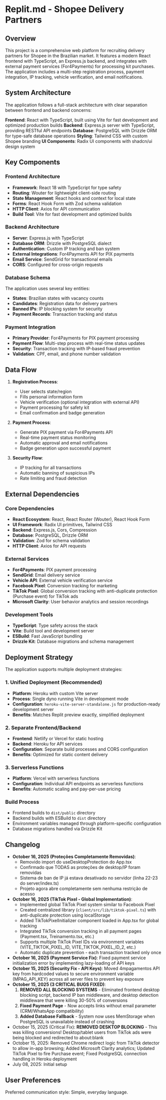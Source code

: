 # Replit.md - Shopee Delivery Partners

## Overview

This project is a comprehensive web platform for recruiting delivery partners for Shopee in the Brazilian market. It features a modern React frontend with TypeScript, an Express.js backend, and integrates with external payment services (For4Payments) for processing kit purchases. The application includes a multi-step registration process, payment integration, IP tracking, vehicle verification, and email notifications.

## System Architecture

The application follows a full-stack architecture with clear separation between frontend and backend concerns:

**Frontend**: React with TypeScript, built using Vite for fast development and optimized production builds
**Backend**: Express.js server with TypeScript, providing RESTful API endpoints
**Database**: PostgreSQL with Drizzle ORM for type-safe database operations
**Styling**: Tailwind CSS with custom Shopee branding
**UI Components**: Radix UI components with shadcn/ui design system

## Key Components

### Frontend Architecture
- **Framework**: React 18 with TypeScript for type safety
- **Routing**: Wouter for lightweight client-side routing
- **State Management**: React hooks and context for local state
- **Forms**: React Hook Form with Zod schema validation
- **HTTP Client**: Axios for API communication
- **Build Tool**: Vite for fast development and optimized builds

### Backend Architecture
- **Server**: Express.js with TypeScript
- **Database ORM**: Drizzle with PostgreSQL dialect
- **Authentication**: Custom IP tracking and ban system
- **External Integrations**: For4Payments API for PIX payments
- **Email Service**: SendGrid for transactional emails
- **CORS**: Configured for cross-origin requests

### Database Schema
The application uses several key entities:
- **States**: Brazilian states with vacancy counts
- **Candidates**: Registration data for delivery partners
- **Banned IPs**: IP blocking system for security
- **Payment Records**: Transaction tracking and status

### Payment Integration
- **Primary Provider**: For4Payments for PIX payment processing
- **Payment Flow**: Multi-step process with real-time status updates
- **Security**: Transaction tracking with IP-based fraud prevention
- **Validation**: CPF, email, and phone number validation

## Data Flow

1. **Registration Process**:
   - User selects state/region
   - Fills personal information form
   - Vehicle verification (optional integration with external API)
   - Payment processing for safety kit
   - Email confirmation and badge generation

2. **Payment Process**:
   - Generate PIX payment via For4Payments API
   - Real-time payment status monitoring
   - Automatic approval and email notifications
   - Badge generation upon successful payment

3. **Security Flow**:
   - IP tracking for all transactions
   - Automatic banning of suspicious IPs
   - Rate limiting and fraud detection

## External Dependencies

### Core Dependencies
- **React Ecosystem**: React, React Router (Wouter), React Hook Form
- **UI Framework**: Radix UI primitives, Tailwind CSS
- **Backend**: Express.js, Cors, Compression
- **Database**: PostgreSQL, Drizzle ORM
- **Validation**: Zod for schema validation
- **HTTP Client**: Axios for API requests

### External Services
- **For4Payments**: PIX payment processing
- **SendGrid**: Email delivery service
- **Vehicle API**: External vehicle verification service
- **Facebook Pixel**: Conversion tracking for marketing
- **TikTok Pixel**: Global conversion tracking with anti-duplicate protection (Purchase event) for TikTok ads
- **Microsoft Clarity**: User behavior analytics and session recordings

### Development Tools
- **TypeScript**: Type safety across the stack
- **Vite**: Build tool and development server
- **ESBuild**: Fast JavaScript bundling
- **Drizzle Kit**: Database migrations and schema management

## Deployment Strategy

The application supports multiple deployment strategies:

### 1. Unified Deployment (Recommended)
- **Platform**: Heroku with custom Vite server
- **Process**: Single dyno running Vite in development mode
- **Configuration**: `heroku-vite-server-standalone.js` for production-ready development server
- **Benefits**: Matches Replit preview exactly, simplified deployment

### 2. Separate Frontend/Backend
- **Frontend**: Netlify or Vercel for static hosting
- **Backend**: Heroku for API services
- **Configuration**: Separate build processes and CORS configuration
- **Benefits**: Optimized for static content delivery

### 3. Serverless Functions
- **Platform**: Vercel with serverless functions
- **Configuration**: Individual API endpoints as serverless functions
- **Benefits**: Automatic scaling and pay-per-use pricing

### Build Process
- Frontend builds to `dist/public` directory
- Backend builds with ESBuild to `dist` directory
- Environment variables managed through platform-specific configuration
- Database migrations handled via Drizzle Kit

## Changelog
- **October 16, 2025 (Proteções Completamente Removidas)**:
  - Removido import do useDesktopProtection do App.tsx
  - Confirmado que TODAS as proteções de desktop/IP foram removidas
  - Sistema de ban de IP já estava desativado no servidor (linha 22-23 do server/index.ts)
  - Projeto agora abre completamente sem nenhuma restrição de acesso
- **October 16, 2025 (TikTok Pixel - Global Implementation)**:
  - Implemented global TikTok Pixel system similar to Facebook Pixel
  - Created centralized library (`client/src/lib/tiktok-pixel.ts`) with anti-duplicate protection using localStorage
  - Added TikTokPixelInitializer component loaded in App.tsx for global tracking
  - Integrated TikTok conversion tracking in all payment pages (Payment.tsx, Treinamento.tsx, etc.)
  - Supports multiple TikTok Pixel IDs via environment variables (VITE_TIKTOK_PIXEL_ID, VITE_TIKTOK_PIXEL_ID_2, etc.)
  - Automatic duplicate prevention - each transaction tracked only once
- **October 16, 2025 (Payment Service Fix)**: Fixed payment service initialization error by implementing lazy-loading of API keys
- **October 15, 2025 (Security Fix - API Keys)**: Moved 4mpagamentos API key from hardcoded values to secure environment variable (MPAG_API_KEY) across all server files to prevent key exposure
- **October 15, 2025 (3 CRITICAL BUGS FIXED)**: 
  1. **REMOVED ALL BLOCKING SYSTEMS** - Eliminated frontend desktop blocking script, backend IP ban middleware, and desktop detection middleware that were killing 30-50% of conversions
  2. **Fixed Payment Page** - Now accepts links without email parameter (CRM/WhatsApp compatibility)
  3. **Added Database Fallback** - System now uses MemStorage when PostgreSQL is unavailable instead of crashing
- October 15, 2025 (Critical Fix): **REMOVED DESKTOP BLOCKING** - This was killing conversions! Desktop/tablet users from TikTok ads were being blocked and redirected to about:blank
- October 15, 2025: Removed Chrome redirect logic from TikTok detector to allow in-app browsing; Added Microsoft Clarity analytics; Updated TikTok Pixel to fire Purchase event; Fixed PostgreSQL connection handling in Heroku deployment
- July 08, 2025: Initial setup

## User Preferences

Preferred communication style: Simple, everyday language.